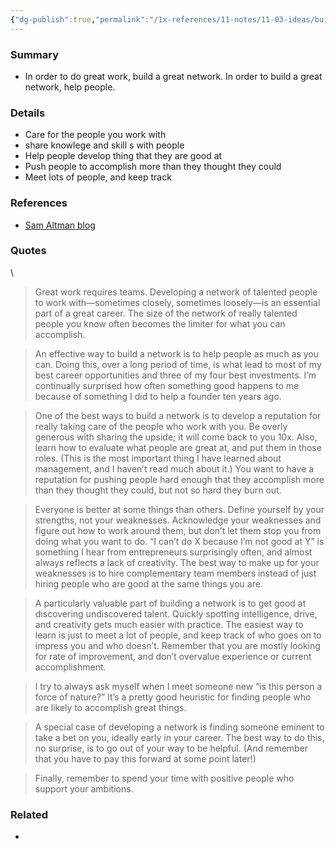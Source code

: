 ```yaml
---
{"dg-publish":true,"permalink":"/1x-references/11-notes/11-03-ideas/build-a-network-by-helping-people/","title":"Build a network by helping people","created":"2024-11-03T16:54:06.442+03:00","updated":"2024-11-04T14:39:15.306+03:00"}
---
```



### Summary
- In order to do great work, build a great network. In order to build a great network, help people.

### Details
- Care for the people you work with
- share knowlege and skill s with people
- Help people develop thing that they are good at
- Push people to accomplish more than they thought they could
- Meet lots of people, and keep track

### References
- [Sam Altman blog](https://blog.samaltman.com/how-to-be-successful)

### Quotes
\
>Great work requires teams. Developing a network of talented people to work with—sometimes closely, sometimes loosely—is an essential part of a great career. The size of the network of really talented people you know often becomes the limiter for what you can accomplish.

>An effective way to build a network is to help people as much as you can. Doing this, over a long period of time, is what lead to most of my best career opportunities and three of my four best investments. I’m continually surprised how often something good happens to me because of something I did to help a founder ten years ago.

>One of the best ways to build a network is to develop a reputation for really taking care of the people who work with you. Be overly generous with sharing the upside; it will come back to you 10x. Also, learn how to evaluate what people are great at, and put them in those roles. (This is the most important thing I have learned about management, and I haven’t read much about it.) You want to have a reputation for pushing people hard enough that they accomplish more than they thought they could, but not so hard they burn out.

>Everyone is better at some things than others. Define yourself by your strengths, not your weaknesses. Acknowledge your weaknesses and figure out how to work around them, but don’t let them stop you from doing what you want to do. “I can’t do X because I’m not good at Y” is something I hear from entrepreneurs surprisingly often, and almost always reflects a lack of creativity. The best way to make up for your weaknesses is to hire complementary team members instead of just hiring people who are good at the same things you are.

>A particularly valuable part of building a network is to get good at discovering undiscovered talent. Quickly spotting intelligence, drive, and creativity gets much easier with practice. The easiest way to learn is just to meet a lot of people, and keep track of who goes on to impress you and who doesn’t. Remember that you are mostly looking for rate of improvement, and don’t overvalue experience or current accomplishment.

>I try to always ask myself when I meet someone new “is this person a force of nature?” It’s a pretty good heuristic for finding people who are likely to accomplish great things.

>A special case of developing a network is finding someone eminent to take a bet on you, ideally early in your career. The best way to do this, no surprise, is to go out of your way to be helpful. (And remember that you have to pay this forward at some point later!)

>Finally, remember to spend your time with positive people who support your ambitions.

### Related
- 